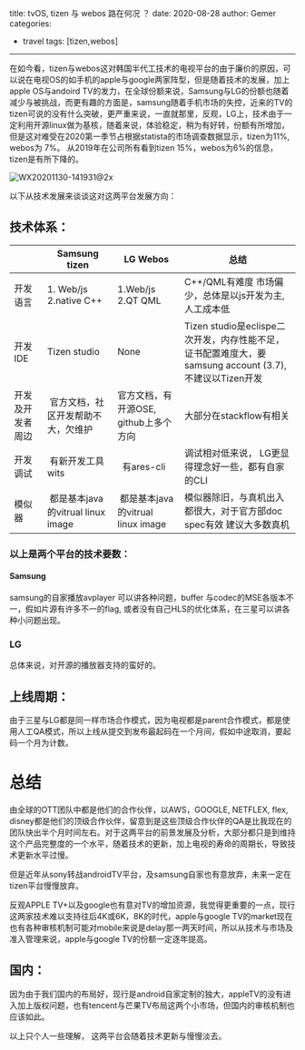 title: tvOS, tizen  与 webos 路在何况 ？
date: 2020-08-28
author: Gemer
categories:
- travel
tags: [tizen,webos]

--------

在如今看，tizen与webos这对韩国半代工技术的电视平台的由于廉价的原因，可以说在电视OS的如手机的apple与google两家阵型，但是随着技术的发展，加上apple OS与andoird TV的发力，在全球份额来说，Samsung与LG的份额也随着减少与被挑战，而更有趣的方面是，samsung随着手机市场的失控，近来的TV的tizen可说的没有什么突破，更严重来说，一直就那里，反观，LG上，技术由于一定利用开源linux做为基核，随着来说，体验稳定，稍为有好转，份额有所增加，但是这对难受在2020第一季节占根据statista的市场调查数据显示，tizen为11%, webos为 7%。
从2019年在公司所有看到tizen 15%，webos为6%的信息，tizen是有所下降的。

![WX20201130-141931@2x](https://user-images.githubusercontent.com/60084718/100586429-1cd07a80-332a-11eb-8c6f-8ea8c48427af.png)


以下从技术发展来谈谈这对这两平台发展方向：




## 技术体系：

|       | Samsung tizen           | LG Webos          | 总结|
|----------|-------------------------|-------------------|------ |
| 开发语言 | 1\. Web/js 2.native C++ | 1.Web/js 2.QT QML  | C++/QML有难度 市场偏少，总体是以js开发为主,人工成本低| |
| 开发IDE | Tizen studio  | None | Tizen studio是eclispe二次开发，内存性能不足，证书配置难度大，要samsung account (3.7),不建议以Tizen开发 |
| 开发及开发者周边   |  官方文档，社区开发帮助不大，欠维护      | 官方文档，有开源OSE, github上多个方向 | 大部分在stackflow有相关 |
| 开发调试 |  有新开发工具wits   |   有ares-cli  | 调试相对低来说， LG更显得理念好一些，都有自家的CLI| |
| 模似器  |  都是基本java的vitrual linux image  |  都是基本java的vitrual linux image  | 模似器除旧，与真机出入都很大，对于官方部doc spec有效 建议大多数真机 |



### 以上是两个平台的技术要数：

#### Samsung
 samsung的自家播放avplayer 可以讲各种问题，buffer 与codec的MSE各版本不一，假如片源有许多不一的flag, 或者没有自己HLS的优化体系，在三星可以讲各种小问题出现。

### LG
总体来说，对开源的播放器支持的蛮好的。




## 上线周期：

由于三星与LG都是同一样市场合作模式，因为电视都是parent合作模式，都是使用人工QA模式，所以上线从提交到发布最起码在一个月间，假如中途取消，要起码一个月为计数。



# 总结

由全球的OTT团队中都是他们的合作伙伴，以AWS，GOOGLE, NETFLEX, flex, disney都是他们的顶级合作伙伴，留意到是这些顶级合作伙伴的QA是比我现在的团队快出半个月时间左右。对于这两平台的前景发展及分析，大部分都只是到维持这个产品完整度的一个水平，随着技术的更新，加上电视的寿命的周期长，导致技术更新水平过慢。

但是近年从sony转战androidTV平台，及samsung自家也有意放弃，未来一定在tizen平台慢慢放弃。

反观APPLE TV+以及google也有意对TV的增加资源，我觉得更重要的一点，现行这两家技术难以支持往后4K或6K，8K的时代，apple与google TV的market现在也有各种审核机制可能对mobile来说是delay那一两天时间，所以从技术与市场及准入管理来说，apple与google TV的份额一定逐年提高。


## 国内：
 因为由于我们国内的布局好，现行是android自家定制的独大，appleTV的没有进入加上版权问题，也有tencent与芒果TV布局这两个小市场，但国内的审核机制也应该如此。
 
 
 以上只个人一些理解， 这两平台会随着技术更新与慢慢淡去。



 

